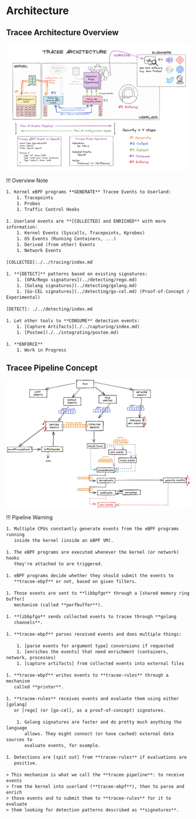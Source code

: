 # Architecture

## Tracee Architecture Overview

![Architecture](../../images/architecture.png)

!!! Overview Note

    1. Kernel eBPF programs **GENERATE** Tracee Events to Userland:
        1. Tracepoints
        1. Probes
        1. Traffic Control Hooks
    
    1. Userland events are **[COLLECTED] and ENRICHED** with more information:
        1. Kernel Events (Syscalls, Tracepoints, Kprobes)
        1. OS Events (Running Containers, ...)
        1. Derived (from other) Events
        1. Network Events
    
    [COLLECTED]:./../tracing/index.md
    
    1. **[DETECT]** patterns based on existing signatures:
        1. [OPA/Rego signatures](../detecting/rego.md)
        1. [Golang signatures](../detecting/golang.md)
        1. [Go-CEL signatures](../detecting/go-cel.md) (Proof-of-Concept / Experimental)
    
    [DETECT]: ./../detecting/index.md
    
    1. Let other tools to **CONSUME** detection events:
        1. [Capture Artifacts](./../capturing/index.md)
        1. [Postee](./../integrating/postee.md)
    
    1. **ENFORCE**
        1. Work in Progress

## Tracee Pipeline Concept

![Tracee Pipeline](../../images/tracee-pipeline-overview.png)

!!! Pipeline Warning

    1. Multiple CPUs constantly generate events from the eBPF programs running
       inside the kernel (inside an eBPF VM).
    
    1. The eBPF programs are executed whenever the kernel (or network) hooks
       they're attached to are triggered.
    
    1. eBPF programs decide whether they should submit the events to
       **tracee-ebpf** or not, based on given filters.
    
    1. Those events are sent to **libbpfgo** through a [shared memory ring buffer]
       mechanism (called **perfbuffer**).
    
    1. **libbpfgo** sends collected events to tracee through **golang
       channels**.
    
    1. **tracee-ebpf** parses received events and does multiple things:
    
        1. [parse events for argument type] conversions if requested
        1. [enriches the events] that need enrichment (containers, network, processes)
        1. [capture artifacts] from collected events into external files
    
    1. **tracee-ebpf** writes events to **tracee-rules** through a mechanism
       called **printer**.
    
    1. **tracee-rules** receives events and evaluate them using either [golang]
       or [rego] (or [go-cel], as a proof-of-concept) signatures.
    
        1. Golang signatures are faster and do pretty much anything the language
           allows. They might connect (or have cached) external data sources to
           evaluate events, for example.
    
    1. Detections are [spit out] from **tracee-rules** if evaluations are
       positive.
    
    > This mechanism is what we call the **tracee pipeline**: to receive events
    > from the kernel into userland (**tracee-ebpf**), then to parse and enrich
    > those events and to submit them to **tracee-rules** for it to evaluate
    > them looking for detection patterns described as **signatures**.

[shared memory ring buffer]: ./performance.md
[parse events for argument type]: ./../tracing/output-options.md
[enriches the events]: ./../integrating/container-engines.md
[capture artifacts]: ./../capturing/index.md
[golang]: ./../detecting/golang.md
[rego]: ./../detecting/rego.md
[go-cel]: ./../detecting/go-cel.md
[spit out]: ./../integrating/webhook.md
 

